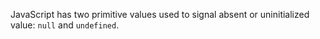 JavaScript has two primitive values used to signal absent or uninitialized value: `null` and `undefined`.

